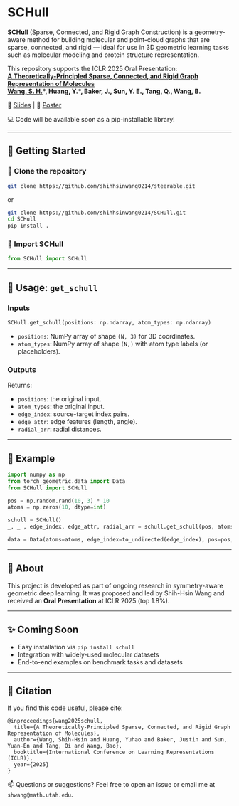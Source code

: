 # SCHull

**SCHull** (Sparse, Connected, and Rigid Graph Construction) is a geometry-aware method for building molecular and point-cloud graphs that are sparse, connected, and rigid — ideal for use in 3D geometric learning tasks such as molecular modeling and protein structure representation.

This repository supports the ICLR 2025 Oral Presentation:  
**[A Theoretically-Principled Sparse, Connected, and Rigid Graph Representation of Molecules](https://openreview.net/forum?id=OIvg3MqWX2)**  
**[Wang, S. H.](https://shihhsinwang0214.github.io/persnoal_website/)\*, Huang, Y.\*, Baker, J., Sun, Y. E., Tang, Q., Wang, B.**

📄 [Slides](https://shihhsinwang0214.github.io/persnoal_website/assets/ICLR25/ICLR_2025_oral_slides.pdf) | 🧵 [Poster](https://shihhsinwang0214.github.io/persnoal_website/assets/ICLR25/ICLR_2025_oral_poster.pdf) 

💻 Code will be available soon as a pip-installable library!

---

## 🚀 Getting Started

### 🔧 Clone the repository

```bash
git clone https://github.com/shihhsinwang0214/steerable.git
```
or
```bash
git clone https://github.com/shihhsinwang0214/SCHull.git
cd SCHull
pip install .
```
### 🧱 Import SCHull

```python
from SCHull import SCHull
```

---

## 📌 Usage: `get_schull`

### Inputs

```python
SCHull.get_schull(positions: np.ndarray, atom_types: np.ndarray)
```

- `positions`: NumPy array of shape `(N, 3)` for 3D coordinates.
- `atom_types`: NumPy array of shape `(N,)` with atom type labels (or placeholders).

### Outputs

Returns:
- `positions`: the original input.
- `atom_types`: the original input.
- `edge_index`: source-target index pairs.
- `edge_attr`: edge features (length, angle).
- `radial_arr`: radial distances.

---

## 🧪 Example

```python
import numpy as np
from torch_geometric.data import Data
from SCHull import SCHull

pos = np.random.rand(10, 3) * 10
atoms = np.zeros(10, dtype=int)

schull = SCHull()
_, _ , edge_index, edge_attr, radial_arr = schull.get_schull(pos, atoms)

data = Data(atoms=atoms, edge_index=to_undirected(edge_index), pos=pos, natoms= 10, cell=cell, edge_attr= edge_attr)
```


---

## 📌 About

This project is developed as part of ongoing research in symmetry-aware geometric deep learning. It was proposed and led by Shih-Hsin Wang and received an **Oral Presentation** at ICLR 2025 (top 1.8%).

---

## ✨ Coming Soon

- Easy installation via `pip install schull`
- Integration with widely-used molecular datasets
- End-to-end examples on benchmark tasks and datasets

---

## 🧠 Citation

If you find this code useful, please cite:

```
@inproceedings{wang2025schull,
  title={A Theoretically-Principled Sparse, Connected, and Rigid Graph Representation of Molecules},
  author={Wang, Shih-Hsin and Huang, Yuhao and Baker, Justin and Sun, Yuan-En and Tang, Qi and Wang, Bao},
  booktitle={International Conference on Learning Representations (ICLR)},
  year={2025}
}
```
📫 Questions or suggestions? Feel free to open an issue or email me at `shwang@math.utah.edu`.

